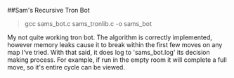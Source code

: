 ##Sam's Recursive Tron Bot

> gcc sams_bot.c sams_tronlib.c -o sams_bot

My not quite working tron bot. The algorithm is correctly implemented, however memory leaks cause it to break within the first few moves on any map I've tried. With that said, it does log to 'sams_bot.log' its decision making process. For example, if run in the empty room it will complete a full move, so it's entire cycle can be viewed.
